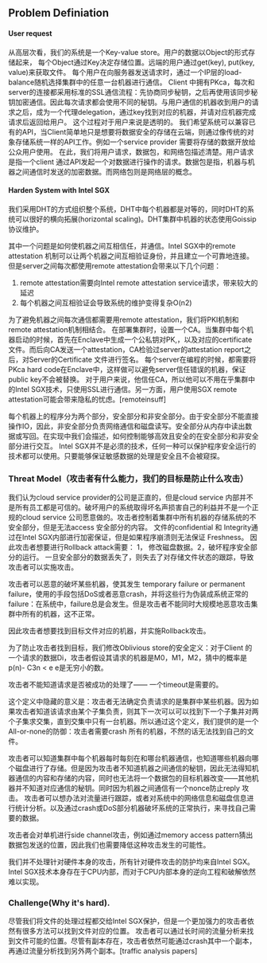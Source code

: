 ## Problem Definiation

#### User request
从高层次看，我们的系统是一个Key-value store。用户的数据以Object的形式存储起来， 每个Object通过Key决定存储位置。远端的用户通过get(key), put(key, value)来获取文件。
每个用户在向服务器发送请求时，通过一个IP层的load-balance随机选择集群中的任意一台机器进行通信。 Client 中拥有PKca，每次和server的连接都采用标准的SSL通信流程：先协商同步秘钥，之后再使用该同步秘钥加密通信。因此每次请求都会使用不同的秘钥。与用户通信的机器收到用户的请求之后，成为一个代理delegation，通过key找到对应的机器，并请对应机器完成请求后返回给用户。 这个过程对于用户来说是透明的。
我们希望系统可以兼容已有的API，当Client简单地只是想要将数据安全的存储在云端，则通过像传统的对象存储系统一样的API工作。例如一个service provider 需要将存储的数据开放给公众用户使用。
在此，我们将用户请求，数据包，和网络包描述清楚。用户请求是指一个client 通过API发起一个对数据进行操作的请求。数据包是指，机器与机器之间通信时发送的加密数据。而网络包则是网络层的概念。 

#### Harden System with Intel SGX

我们采用DHT的方式组织整个系统，DHT中每个机器都是对等的，同时DHT的系统可以很好的横向拓展(horizontal scaling)。DHT集群中机器的状态使用Goissip协议维护。

其中一个问题是如何使机器之间互相信任，并通信。Intel SGX中的remote attestation 机制可以让两个机器之间互相验证身份，并且建立一个可靠地连接。但是server之间每次都使用remote attestation会带来以下几个问题：
1. remote attestation需要向Intel remote attestation service请求，带来较大的延迟
2. 每个机器之间互相验证会导致系统的维护变得复杂O(n2)

为了避免机器之间每次通信都需要用remote attestation，我们将PKI机制和remote attestation机制相结合。 在部署集群时，设置一个CA。当集群中每个机器启动的时候，首先在Enclave中生成一个公私钥对PK,，以及对应的certificate 文件。而后向CA发送一个attestation，CA检验过server的attestation report之后，对Server的Certificate 文件进行签名。 每个server在编程的时候，都需要将PKca hard  code在Enclave中，这样做可以避免server信任错误的机器，保证public key不会被替换。
对于用户来说，他信任CA，所以他可以不用在乎集群中的Intel SGX技术，只使用SSL进行通信。另一方面，用户使用SGX remote attestation可能会带来隐私的忧虑。[remoteinsuff]

每个机器上的程序分为两个部分，安全部分和非安全部分。由于安全部分不能直接操作IO，因此，非安全部分负责网络通信和磁盘读写。安全部分从内存中读出数据或写回。在实现中我们会描述，如何控制能够高效且安全的在安全部分和非安全部分进行交互。
Intel SGX并不是必须的技术，任何一种可以保护程序安全运行的技术都可以使用。只要能够保证敏感数据的处理是安全且不会被窥探。

### Threat Model（攻击者有什么能力，我们的目标是防止什么攻击）
我们认为cloud service provider的公司是正直的，但是cloud service 内部并不是所有员工都是可信的。破坏用户的系统取得坏名声损害自己的利益并不是一个正规的cloud service 公司愿意做的。攻击者控制着集群中所有机器的存储系统的不安全部分，但是无法access 安全部分的内容。
文件的confidential 和 Integrity通过在Intel SGX内部进行加密保证，但是如果程序崩溃则无法保证 Freshness。 因此攻击者想要进行Rollback attack需要：
1， 修改磁盘数据。2，破坏程序安全部分的运行。
一旦安全部分的数据丢失了，则失去了对存储文件状态的跟踪，导致攻击者可以实施攻击。

攻击者可以恶意的破坏某些机器，使其发生 temporary failure or permanent failure，使用的手段包括DoS或者恶意crash，并将这些行为伪装成系统正常的failure：在系统中，failure总是会发生。但是攻击者不能同时大规模地恶意攻击集群中所有的机器，这不正常。

因此攻击者想要找到目标文件对应的机器，并实施Rollback攻击。

为了防止攻击者找到目标，我们修改Oblivious store的安全定义：对于Client 的一个请求的数据Di，攻击者假设其请求的机器是M0，M1，M2，猜中的概率是
p(n)- C3n < e e是无穷小的数。

攻击者不能知道请求是否被成功的处理了—— 一个timeout是需要的。

这个定义中隐藏的意义是：攻击者无法确定负责请求的是集群中某些机器。因为如果攻击者知道该请求由某个子集负责，则其下一次可以可以找到下一个子集并对两个子集求交集，直到交集中只有一台机器。所以通过这个定义，我们提供的是一个All-or-none的防御：攻击者需要crash 所有的机器，不然的话无法找到自己的文件。

攻击者可以知道集群中每个机器每时每刻在和哪台机器通信，也知道哪些机器向哪个磁盘进行了存储。但是因为攻击者不知道机器之间通信的秘钥，因此无法得知机器通信的内容和存储的内容，同时也无法将一个数据包的目标机器改变——其他机器并不知道对应通信的秘钥。同时因为机器之间通信有一个nonce防止reply 攻击。
攻击者可以想办法对流量进行跟踪，或者对系统中的网络信息和磁盘信息进行统计分析。以及通过crash或DoS部分机器破坏系统的正常执行，来寻找自己需要的数据。

攻击者会对单机进行side channel攻击，例如通过memory access pattern猜出数据包发送的位置，因此我们也需要降低这种攻击发生的可能性。

我们并不处理针对硬件本身的攻击，所有针对硬件攻击的防护均来自Intel SGX。Intel SGX技术本身存在于CPU内部，而对于CPU内部本身的逆向工程和破解依然难以实现。

### Challenge(Why it's hard).
尽管我们将文件的处理过程都交给Intel SGX保护，但是一个更加强力的攻击者依然有很多方法可以找到文件对应的位置。
攻击者可以通过长时间的流量分析来找到文件可能的位置。尽管有副本存在，攻击者依然可能通过crash其中一个副本，再通过流量分析找到另外两个副本。[traffic analysis papers]
